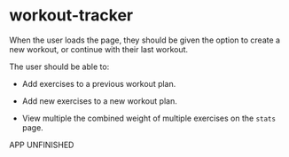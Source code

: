 # workout-tracker
When the user loads the page, they should be given the option to create a new workout, or continue with their last workout.

The user should be able to:

  * Add exercises to a previous workout plan.

  * Add new exercises to a new workout plan.  

  * View multiple the combined weight of multiple exercises on the `stats` page.

  APP UNFINISHED